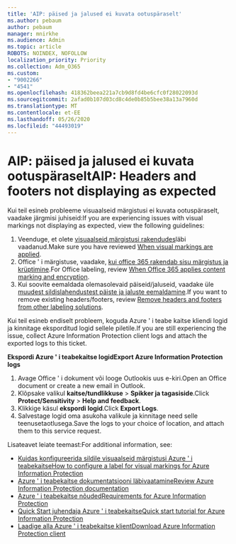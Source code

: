```yaml
---
title: 'AIP: päised ja jalused ei kuvata ootuspäraselt'
ms.author: pebaum
author: pebaum
manager: mnirkhe
ms.audience: Admin
ms.topic: article
ROBOTS: NOINDEX, NOFOLLOW
localization_priority: Priority
ms.collection: Adm_O365
ms.custom:
- "9002266"
- "4541"
ms.openlocfilehash: 418362beea221a7cb9d8fd4be6cfc0f28022093d
ms.sourcegitcommit: 2afad0b107d03cd8c4de0b85b5bee38a13a7960d
ms.translationtype: MT
ms.contentlocale: et-EE
ms.lasthandoff: 05/26/2020
ms.locfileid: "44493019"
---
```

# <a name="aip-headers-and-footers-not-displaying-as-expected"></a><span data-ttu-id="6f79f-102">AIP: päised ja jalused ei kuvata ootuspäraselt</span><span class="sxs-lookup"><span data-stu-id="6f79f-102">AIP: Headers and footers not displaying as expected</span></span>

<span data-ttu-id="6f79f-103">Kui teil esineb probleeme visuaalseid märgistusi ei kuvata ootuspäraselt, vaadake järgmisi juhiseid:</span><span class="sxs-lookup"><span data-stu-id="6f79f-103">If you are experiencing issues with visual markings not displaying as expected, view the following guidelines:</span></span>

1. <span data-ttu-id="6f79f-104">Veenduge, et olete [visuaalseid märgistusi rakendudes](https://docs.microsoft.com/azure/information-protection/configure-policy-markings#when-visual-markings-are-applied)läbi vaadanud.</span><span class="sxs-lookup"><span data-stu-id="6f79f-104">Make sure you have reviewed [When visual markings are applied](https://docs.microsoft.com/azure/information-protection/configure-policy-markings#when-visual-markings-are-applied).</span></span>
2. <span data-ttu-id="6f79f-105">Office ' i märgistuse, vaadake, [kui office 365 rakendab sisu märgistus ja krüptimine](https://docs.microsoft.com/microsoft-365/compliance/sensitivity-labels-office-apps#when-office-apps-apply-content-marking-and-encryption).</span><span class="sxs-lookup"><span data-stu-id="6f79f-105">For Office labeling, review [When Office 365 applies content marking and encryption](https://docs.microsoft.com/microsoft-365/compliance/sensitivity-labels-office-apps#when-office-apps-apply-content-marking-and-encryption).</span></span>
3. <span data-ttu-id="6f79f-106">Kui soovite eemaldada olemasolevaid päiseid/jaluseid, vaadake üle [muudest sildislahendustest päiste ja jaluste eemaldamine](https://docs.microsoft.com/azure/information-protection/rms-client/client-admin-guide-customizations#remove-headers-and-footers-from-other-labeling-solutions).</span><span class="sxs-lookup"><span data-stu-id="6f79f-106">If you want to remove existing headers/footers, review [Remove headers and footers from other labeling solutions](https://docs.microsoft.com/azure/information-protection/rms-client/client-admin-guide-customizations#remove-headers-and-footers-from-other-labeling-solutions).</span></span>

<span data-ttu-id="6f79f-107">Kui teil esineb endiselt probleem, koguda Azure ' i teabe kaitse kliendi logid ja kinnitage eksporditud logid sellele piletile.</span><span class="sxs-lookup"><span data-stu-id="6f79f-107">If you are still experiencing the issue, collect Azure Information Protection client logs and attach the exported logs to this ticket.</span></span>

<span data-ttu-id="6f79f-108">**Ekspordi Azure ' i teabekaitse logid**</span><span class="sxs-lookup"><span data-stu-id="6f79f-108">**Export Azure Information Protection logs**</span></span>

1. <span data-ttu-id="6f79f-109">Avage Office ' i dokument või looge Outlookis uus e-kiri.</span><span class="sxs-lookup"><span data-stu-id="6f79f-109">Open an Office document or create a new email in Outlook.</span></span>
2. <span data-ttu-id="6f79f-110">Klõpsake valikul **kaitse/tundlikkuse**  >  **Spikker ja tagasiside**.</span><span class="sxs-lookup"><span data-stu-id="6f79f-110">Click **Protect/Sensitivity** > **Help and feedback**.</span></span>
3. <span data-ttu-id="6f79f-111">Klikkige käsul **ekspordi logid**.</span><span class="sxs-lookup"><span data-stu-id="6f79f-111">Click **Export Logs**.</span></span>
4. <span data-ttu-id="6f79f-112">Salvestage logid oma asukoha valikule ja kinnitage need selle teenusetaotlusega.</span><span class="sxs-lookup"><span data-stu-id="6f79f-112">Save the logs to your choice of location, and attach them to this service request.</span></span>

<span data-ttu-id="6f79f-113">Lisateavet leiate teemast:</span><span class="sxs-lookup"><span data-stu-id="6f79f-113">For additional information, see:</span></span>

- [<span data-ttu-id="6f79f-114">Kuidas konfigureerida sildile visuaalseid märgistusi Azure ' i teabekaitse</span><span class="sxs-lookup"><span data-stu-id="6f79f-114">How to configure a label for visual markings for Azure Information Protection</span></span>](https://docs.microsoft.com/azure/information-protection/configure-policy-markings)
- [<span data-ttu-id="6f79f-115">Azure ' i teabekaitse dokumentatsiooni läbivaatamine</span><span class="sxs-lookup"><span data-stu-id="6f79f-115">Review Azure Information Protection documentation</span></span>](https://docs.microsoft.com/azure/information-protection/what-is-information-protection)
- [<span data-ttu-id="6f79f-116">Azure ' i teabekaitse nõuded</span><span class="sxs-lookup"><span data-stu-id="6f79f-116">Requirements for Azure Information Protection</span></span>](https://docs.microsoft.com/azure/information-protection/get-started/requirements)
- [<span data-ttu-id="6f79f-117">Quick Start juhendaja Azure ' i teabekaitse</span><span class="sxs-lookup"><span data-stu-id="6f79f-117">Quick start tutorial for Azure Information Protection</span></span>](https://docs.microsoft.com/azure/information-protection/get-started/infoprotect-quick-start-tutorial)
- [<span data-ttu-id="6f79f-118">Laadige alla Azure ' i teabekaitse klient</span><span class="sxs-lookup"><span data-stu-id="6f79f-118">Download Azure Information Protection client</span></span>](https://www.microsoft.com/download/details.aspx?id=53018)
